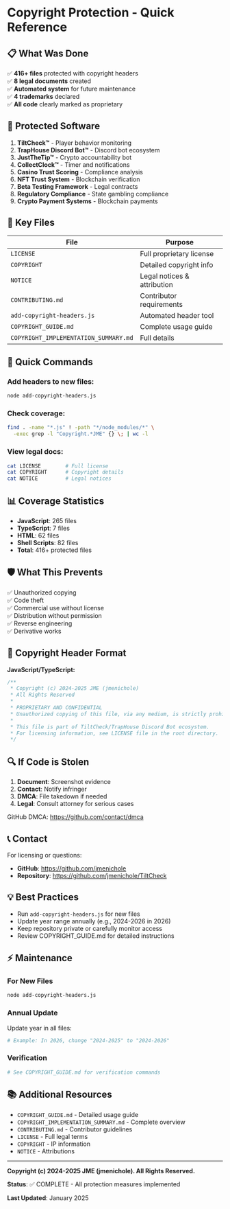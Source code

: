 # Copyright Protection - Quick Reference

## 📋 What Was Done

✅ **416+ files** protected with copyright headers  
✅ **8 legal documents** created  
✅ **Automated system** for future maintenance  
✅ **4 trademarks** declared  
✅ **All code** clearly marked as proprietary  

## 🎯 Protected Software

1. **TiltCheck™** - Player behavior monitoring
2. **TrapHouse Discord Bot™** - Discord bot ecosystem
3. **JustTheTip™** - Crypto accountability bot
4. **CollectClock™** - Timer and notifications
5. **Casino Trust Scoring** - Compliance analysis
6. **NFT Trust System** - Blockchain verification
7. **Beta Testing Framework** - Legal contracts
8. **Regulatory Compliance** - State gambling compliance
9. **Crypto Payment Systems** - Blockchain payments

## 📁 Key Files

| File | Purpose |
|------|---------|
| `LICENSE` | Full proprietary license |
| `COPYRIGHT` | Detailed copyright info |
| `NOTICE` | Legal notices & attribution |
| `CONTRIBUTING.md` | Contributor requirements |
| `add-copyright-headers.js` | Automated header tool |
| `COPYRIGHT_GUIDE.md` | Complete usage guide |
| `COPYRIGHT_IMPLEMENTATION_SUMMARY.md` | Full details |

## 🚀 Quick Commands

### Add headers to new files:
```bash
node add-copyright-headers.js
```

### Check coverage:
```bash
find . -name "*.js" ! -path "*/node_modules/*" \
  -exec grep -l "Copyright.*JME" {} \; | wc -l
```

### View legal docs:
```bash
cat LICENSE        # Full license
cat COPYRIGHT      # Copyright details
cat NOTICE         # Legal notices
```

## 📊 Coverage Statistics

- **JavaScript**: 265 files
- **TypeScript**: 7 files
- **HTML**: 62 files
- **Shell Scripts**: 82 files
- **Total**: 416+ protected files

## 🛡️ What This Prevents

✅ Unauthorized copying  
✅ Code theft  
✅ Commercial use without license  
✅ Distribution without permission  
✅ Reverse engineering  
✅ Derivative works  

## 📝 Copyright Header Format

**JavaScript/TypeScript:**
```javascript
/**
 * Copyright (c) 2024-2025 JME (jmenichole)
 * All Rights Reserved
 * 
 * PROPRIETARY AND CONFIDENTIAL
 * Unauthorized copying of this file, via any medium, is strictly prohibited.
 * 
 * This file is part of TiltCheck/TrapHouse Discord Bot ecosystem.
 * For licensing information, see LICENSE file in the root directory.
 */
```

## 🔍 If Code is Stolen

1. **Document**: Screenshot evidence
2. **Contact**: Notify infringer
3. **DMCA**: File takedown if needed
4. **Legal**: Consult attorney for serious cases

GitHub DMCA: https://github.com/contact/dmca

## 📞 Contact

For licensing or questions:
- **GitHub**: https://github.com/jmenichole
- **Repository**: https://github.com/jmenichole/TiltCheck

## 💡 Best Practices

- Run `add-copyright-headers.js` for new files
- Update year range annually (e.g., 2024-2026 in 2026)
- Keep repository private or carefully monitor access
- Review COPYRIGHT_GUIDE.md for detailed instructions

## ⚡ Maintenance

### For New Files
```bash
node add-copyright-headers.js
```

### Annual Update
Update year in all files:
```bash
# Example: In 2026, change "2024-2025" to "2024-2026"
```

### Verification
```bash
# See COPYRIGHT_GUIDE.md for verification commands
```

## 📚 Additional Resources

- `COPYRIGHT_GUIDE.md` - Detailed usage guide
- `COPYRIGHT_IMPLEMENTATION_SUMMARY.md` - Complete overview
- `CONTRIBUTING.md` - Contributor guidelines
- `LICENSE` - Full legal terms
- `COPYRIGHT` - IP information
- `NOTICE` - Attributions

---

**Copyright (c) 2024-2025 JME (jmenichole). All Rights Reserved.**

**Status**: ✅ COMPLETE - All protection measures implemented

**Last Updated**: January 2025
